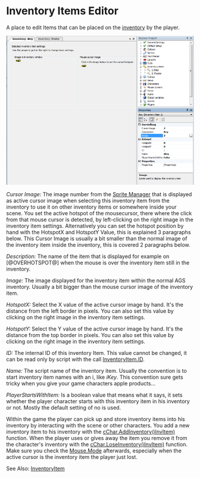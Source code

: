 # Inventory Items Editor

A place to edit Items that can be placed on the [inventory](Settingupthegame#inventory) by the player.

![Screenshot Inventory Item Editor](images/EditorInventoryItems_img1.png)


_Cursor Image_: The image number from the [Sprite Manager](EditorSprite) that is displayed as active cursor image when selecting this inventory item from the inventory to use it on other inventory items or somewhere inside your scene. You set the active hotspot of the mousecursor, there where the click from that mouse cursor is detected, by left-clicking on the right image in the inventory item settings. Alternatively you can set the hotspot position by hand with the HotspotX and HotspotY Value, this is explained 3 paragraphs below.
This Cursor Image is usually a bit smaller than the normal image of the inventory item inside the inventory, this is covered 2 paragraphs below.

_Description:_ The name of the item that is displayed for example on [@OVERHOTSPOT@] when the mouse is over the inventory item still in the inventory.

_Image:_ The image displayed for the inventory item within the normal AGS inventory. Usually a bit bigger than the mouse cursor image of the inventory item.

_HotspotX:_ Select the X value of the active cursor image by hand. It's the distance from the left border in pixels. You can also set this value by clicking on the right image in the inventory item settings.

_HotspotY:_ Select the Y value of the active cursor image by hand. It's the distance from the top border in pixels. You can also set this value by clicking on the right image in the inventory item settings.

_ID:_ The internal ID of this inventory Item. This value cannot be changed, it can be read only by script with the call [InventoryItem.ID](InventoryItem#id).

_Name:_ The script name of the inventory item. Usually the convention is to start inventory item names with an i, like _iKey_. This convention sure gets tricky when you give your game characters apple products...

_PlayerStartsWithItem:_ Is a boolean value that means what it says, it sets whether the player character starts with this inventory item in his inventory or not. Mostly the default setting of no is used.

Within the game the player can pick up and store inventory items into his inventory by interacting with the scene or other characters. You add a new inventory item to his inventory with the [cChar.AddInventory(iInvItem)](Character#addinventory) function. When the player uses or gives away the item you remove it from the character's inventory with the [cChar.LoseInventory(iInvItem)](Character#loseinventory) function. Make sure you check the [Mouse.Mode](Mouse#Mode) afterwards, especially when the active cursor is the inventory item the player just lost.


See Also: [InventoryItem](InventoryItem)
